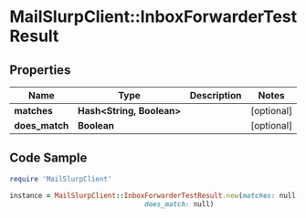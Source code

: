 # MailSlurpClient::InboxForwarderTestResult

## Properties

Name | Type | Description | Notes
------------ | ------------- | ------------- | -------------
**matches** | **Hash&lt;String, Boolean&gt;** |  | [optional] 
**does_match** | **Boolean** |  | [optional] 

## Code Sample

```ruby
require 'MailSlurpClient'

instance = MailSlurpClient::InboxForwarderTestResult.new(matches: null,
                                 does_match: null)
```


